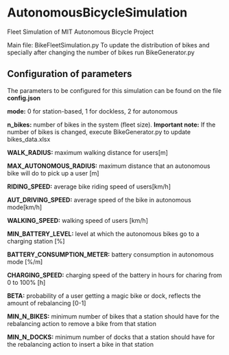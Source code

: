 # AutonomousBicycleSimulation
Fleet Simulation of MIT Autonomous Bicycle Project

Main file: BikeFleetSimulation.py
To update the distribution of bikes and specially after changing the number of bikes run BikeGenerator.py


## Configuration of parameters

The parameters to be configured for this simulation can be found on the file **config.json**



**mode:** 0 for station-based, 1 for dockless, 2 for autonomous


**n_bikes:** number of bikes in the system (fleet size). **Important note:** If the number of bikes is changed, execute BikeGenerator.py to update bikes_data.xlsx


**WALK_RADIUS:** maximum walking distance for users[m]

**MAX_AUTONOMOUS_RADIUS:** maximum distance that an autonomous bike will do to pick up a user [m]


**RIDING_SPEED:** average bike riding speed of users[km/h]

**AUT_DRIVING_SPEED:** average speed of the bike in autonomous mode[km/h]

**WALKING_SPEED:** walking speed of users [km/h]


**MIN_BATTERY_LEVEL:** level at which the autonomous bikes go to a charging station [%]

**BATTERY_CONSUMPTION_METER:** battery consumption in autonomous mode [%/m]

**CHARGING_SPEED:** charging speed of the battery in hours for charing from 0 to 100% [h]


**BETA:** probability of a user getting a magic bike or dock, reflects the amount of rebalancing [0-1]

**MIN_N_BIKES:** minimum number of bikes that a station should have for the rebalancing action to remove a bike from that station

**MIN_N_DOCKS:** minimum number of docks that a station should have for the rebalancing action to insert a bike in that station


